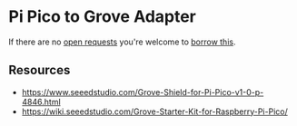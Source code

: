 # Pi Pico to Grove Adapter
If there are no [open requests](../../../../issues?q=is%3Aissue+is%3Aopen+%22Pi+Pico+to+Grove+Adapter%22+in%3Atitle) you're welcome to [borrow this](../../../../issues/new?title=Borrow+request+for+Pi+Pico+to+Grove+Adapter&body=1+piece+of+%5Bthis%5D%28..%2Fblob%2Fmain%2F.%2FHardware%2FAdapters%2FPi_Pico_to_Grove_Adapter.md%29+for+~2+weeks.).

## Resources
- https://www.seeedstudio.com/Grove-Shield-for-Pi-Pico-v1-0-p-4846.html
- https://wiki.seeedstudio.com/Grove-Starter-Kit-for-Raspberry-Pi-Pico/
